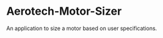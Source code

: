Aerotech-Motor-Sizer
====================

An application to size a motor based on user specifications.